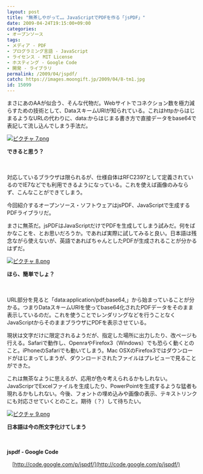 ```yaml
---
layout: post
title: "無茶しやがって…。JavaScriptでPDFを作る「jsPDF」"
date: 2009-04-24T19:15:00+09:00
categories:
- オープンソース
tags: 
- メディア - PDF
- プログラミング言語 - JavaScript
- ライセンス - MIT License
- ホスティング - Google Code
- 開発 - ライブラリ
permalink: /2009/04/jspdf/
catch: https://images.moongift.jp/2009/04/8-tm1.jpg
id: 15099
---
```

まさにあのAAが似合う、そんな代物だ。Webサイトでコネクション数を極力減らすための技術として、DataスキームURIが知られている。これはhttpからはじまるようなURLの代わりに、data:からはじまる書き方で直接データをbase64で表記して流し込んでしまう手法だ。

  

[![ピクチャ 7.png](https://images.moongift.jp/2009/04/7-tm4.jpg)](https://images.moongift.jp/2009/04/79.png)  
  
**できると思う？**

  

　

  

対応しているブラウザは限られるが、仕様自体はRFC2397として定義されているのでIE7などでも利用できるようになっている。これを使えば画像のみならず、こんなことができてしまう。

  

今回紹介するオープンソース・ソフトウェアはjsPDF、JavaScriptで生成するPDFライブラリだ。

  
<!--more-->

まさに無茶だ。jsPDFはJavaScriptだけでPDFを生成してしまう試みだ。何をばかなことを、とお思いだろうか。であれば実際に試してみると良い。日本語は残念ながら使えないが、英語であればちゃんとしたPDFが生成されることが分かるはずだ。

  

[![ピクチャ 8.png](https://images.moongift.jp/2009/04/8-tm1.jpg)](https://images.moongift.jp/2009/04/81.png)  
  
**ほら、簡単でしょ？**

  

　

  

URL部分を見ると「data:application/pdf;base64,」から始まっていることが分かる。つまりDataスキームURIを使ってbase64化されたPDFデータをそのまま表示しているのだ。これを使うことでレンダリングなどを行うことなくJavaScriptからそのままブラウザにPDFを表示させている。

  

現状は文字だけに限定されるようだが、指定した場所に出力したり、改ページも行える。Safariで動作し、OpenraやFirefox3（Windows）でも恐らく動くとのこと。iPhoneのSafariでも動いてしまう。Mac OSXのFirefox3ではダウンロードがはじまってしまうが、ダウンロードされたファイルはプレビューで見ることができた。

  

これは無茶なように思えるが、応用が色々考えられるかもしれない。JavaScriprでExcelファイルを生成したり、PowerPointを生成するような猛者も現れるかもしれない。今後、フォントの埋め込みや画像の表示、テキストリンクにも対応させていくとのこと。期待（？）して待ちたい。

  

[![ピクチャ 9.png](https://images.moongift.jp/2009/04/9-tm6.jpg)](https://images.moongift.jp/2009/04/96.png)  
  
**日本語は今の所文字化けてしまう**

  

　

  

**jspdf - Google Code**  
  
　[http://code.google.com/p/jspdf/](http://code.google.com/p/jspdf/)

  
